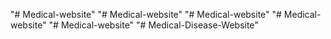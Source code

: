 "# Medical-website" 
"# Medical-website" 
"# Medical-website" 
"# Medical-website" 
"# Medical-website" 
"# Medical-Disease-Website" 
